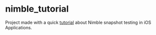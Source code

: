 # nimble_tutorial
Project made with a quick [tutorial](https://medium.com/cocoaacademymag/unit-testing-uiview-with-nimble-snapshot-651a7c5a5e93) about Nimble snapshot testing in iOS Applications.

